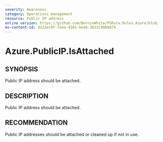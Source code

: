 ```yaml
---
severity: Awareness
category: Operations management
resource: Public IP address
online version: https://github.com/BernieWhite/PSRule.Rules.Azure/blob/master/docs/rules/en/Azure.PublicIP.IsAttached.md
ms-content-id: 9222ec9f-7eea-4301-bee6-3022c9008874
---
```


# Azure.PublicIP.IsAttached

## SYNOPSIS

Public IP address should be attached.

## DESCRIPTION

Public IP address should be attached.

## RECOMMENDATION

Public IP addresses should be attached or cleaned up if not in use.
